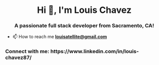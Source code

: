 <h1 align="center">Hi 👋, I'm Louis Chavez</h1>
<h3 align="center">A passionate full stack developer from Sacramento, CA!</h3>

- 📫 How to reach me **louisatellite@gmail.com**

<h3 align="left">Connect with me: https://www.linkedin.com/in/louis-chavez87/</h3>
<p align="left">
</p>
